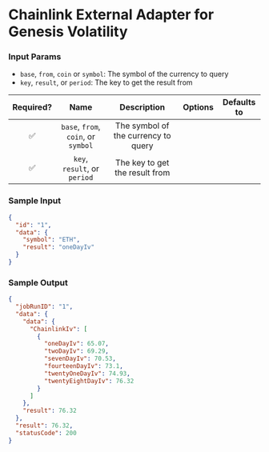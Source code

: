 # Chainlink External Adapter for Genesis Volatility

### Input Params

- `base`, `from`, `coin` or `symbol`: The symbol of the currency to query
- `key`, `result`, or `period`: The key to get the result from

| Required? |                Name                 |             Description             | Options | Defaults to |
| :-------: | :---------------------------------: | :---------------------------------: | :-----: | :---------: |
|    ✅     | `base`, `from`, `coin`, or `symbol` | The symbol of the currency to query |         |             |
|    ✅     |    `key`, `result`, or `period`     |   The key to get the result from    |         |             |

### Sample Input

```json
{
  "id": "1",
  "data": {
    "symbol": "ETH",
    "result": "oneDayIv"
  }
}
```

### Sample Output

```json
{
  "jobRunID": "1",
  "data": {
    "data": {
      "ChainlinkIv": [
        {
          "oneDayIv": 65.07,
          "twoDayIv": 69.29,
          "sevenDayIv": 70.53,
          "fourteenDayIv": 73.1,
          "twentyOneDayIv": 74.93,
          "twentyEightDayIv": 76.32
        }
      ]
    },
    "result": 76.32
  },
  "result": 76.32,
  "statusCode": 200
}
```

